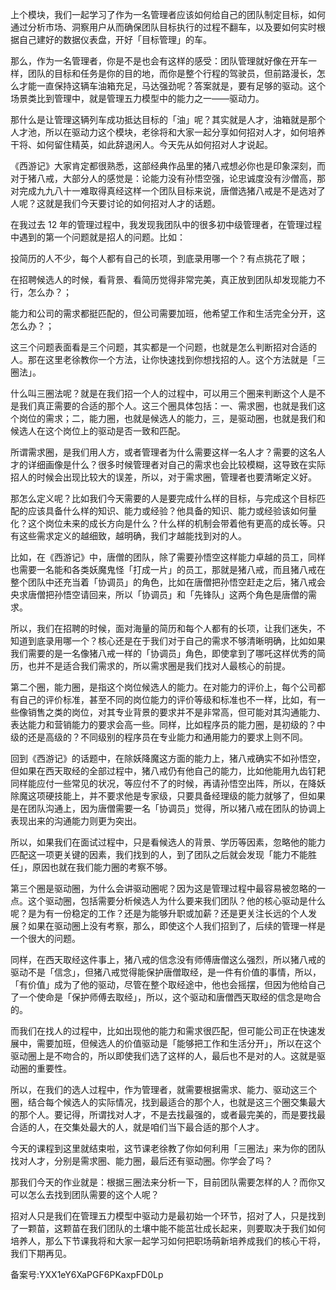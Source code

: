 上个模块，我们一起学习了作为一名管理者应该如何给自己的团队制定目标，如何通过分析市场、洞察用户从而确保团队目标执行的过程不翻车，以及要如何实时根据自己建好的数据仪表盘，开好「目标管理」的车。

那么，作为一名管理者，你是不是也会有这样的感受：团队管理就好像在开车一样，团队的目标和任务是你的目的地，而你是整个行程的驾驶员，但前路漫长，怎么才能一直保持这辆车油箱充足，马达强劲呢？答案就是，要有足够的驱动。这个场景类比到管理中，就是管理五力模型中的能力之一——驱动力。

那什么是让管理这辆列车成功抵达目标的「油」呢？其实就是人才，油箱就是那个人才池，所以在驱动力这个模块，老徐将和大家一起分享如何招对人才，如何培养干将、如何留住精英，如此辞退闲人。今天先从如何招对人才说起。

《西游记》大家肯定都很熟悉，这部经典作品里的猪八戒想必你也是印象深刻，而对于猪八戒，大部分人的感觉是：论能力没有孙悟空强，论忠诚度没有沙僧高，那对完成九九八十一难取得真经这样一个团队目标来说，唐僧选猪八戒是不是选对了人呢？这就是我们今天要讨论的如何招对人才的话题。

在我过去 12 年的管理过程中，我发现我团队中的很多初中级管理者，在管理过程中遇到的第一个问题就是招人的问题。比如：

投简历的人不少，每个人都有自己的长项，到底录用哪一个？有点挑花了眼；

在招聘候选人的时候，看背景、看简历觉得非常完美，真正放到团队却发现能力不行，怎么办？；

能力和公司的需求都挺匹配的，但公司需要加班，他希望工作和生活完全分开，这怎么办？；

这三个问题表面看是三个问题，其实都是一个问题，也就是怎么判断招对合适的人。那在这里老徐教你一个方法，让你快速找到你想找招的人。这个方法就是「三圈法」。

什么叫三圈法呢？就是在我们招一个人的过程中，可以用三个圈来判断这个人是不是我们真正需要的合适的那个人。这三个圈具体包括：一、需求圈，也就是我们这个岗位的需求；二，能力圈，也就是候选人的能力，三，是驱动圈，也就是我们和候选人在这个岗位上的驱动是否一致和匹配。

所谓需求圈，是我们用人方，或者管理者为什么需要这样一名人才？需要的这名人才的详细画像是什么？很多时候管理者对自己的需求也会比较模糊，这导致在实际招人的时候会出现比较大的误差，所以，对于需求圈，管理者也要清晰定义好。

那怎么定义呢？比如我们今天需要的人是要完成什么样的目标，与完成这个目标匹配的应该具备什么样的知识、能力或经验？他具备的知识、能力或经验该如何量化？这个岗位未来的成长方向是什么？什么样的机制会带着他有更高的成长等。只有这些需求定义的越细致，越明确，我们才越能找到对的人。

比如，在《西游记》中，唐僧的团队，除了需要孙悟空这样能力卓越的员工，同样也需要一名能和各类妖魔鬼怪「打成一片」的员工，那就是猪八戒，而且猪八戒在整个团队中还充当着「协调员」的角色，比如在唐僧把孙悟空赶走之后，猪八戒会央求唐僧把孙悟空请回来，所以「协调员」和「先锋队」这两个角色是唐僧的需求。

所以，我们在招聘的时候，面对海量的简历和每个人都有的长项，让我们迷失，不知道到底录用哪一个？核心还是在于我们对于自己的需求不够清晰明确，比如如果我们需要的是一名像猪八戒一样的「协调员」角色，即使拿到了哪吒这样优秀的简历，也并不是适合我们需求的，所以需求圈是我们找对人最核心的前提。

第二个圈，能力圈，是指这个岗位候选人的能力。在对能力的评价上，每个公司都有自己的评价标准，甚至不同的岗位能力的评价等级和标准也不一样，比如，有一些像销售之类的岗位，对其专业背景的要求并不是非常高，但可能对其沟通能力、表达能力和营销能力的要求会高一些。同样，比如程序员的能力圈，是初级的？中级的还是高级的？不同级别的程序员在专业能力和通用能力的要求上则不同。

回到《西游记》的话题中，在除妖降魔这方面的能力上，猪八戒确实不如孙悟空，但如果在西天取经的全部过程中，猪八戒仍有他自己的能力，比如他能用九齿钉耙同样能应付一些常见的状况，等应付不了的时候，再请孙悟空出阵，所以，在降妖除魔这项硬技能上，并不要求他是专家级，只要具备经理级的能力就够了，但如果是在团队沟通上，因为唐僧需要一名「协调员」觉得，所以猪八戒在团队的协调上表现出来的沟通能力则更为突出。

所以，如果我们在面试过程中，只是看候选人的背景、学历等因素，忽略他的能力匹配这一项更关键的因素，我们找到的人，到了团队之后就会发现「能力不能胜任」，原因也就在我们能力圈的考察不够。

第三个圈是驱动圈，为什么会讲驱动圈呢？因为这是管理过程中最容易被忽略的一点。这个驱动圈，包括需要分析候选人为什么要来我们团队？他的核心驱动是什么呢？是为有一份稳定的工作？还是为能够升职或加薪？还是更关注长远的个人发展？如果在驱动圈上没有考察，那么，即使这个人我们招到了，后续的管理一样是一个很大的问题。

同样，在西天取经这件事上，猪八戒的信念没有师傅唐僧这么强烈，所以猪八戒的驱动不是「信念」，但猪八戒觉得能保护唐僧取经，是一件有价值的事情，所以，「有价值」成为了他的驱动，尽管在整个取经途中，他也会摇摆，但因为他给自己了一个使命是「保护师傅去取经」，所以，这个驱动和唐僧西天取经的信念是吻合的。

而我们在找人的过程中，比如出现他的能力和需求很匹配，但可能公司正在快速发展中，需要加班，但候选人的价值驱动是「能够把工作和生活分开」，所以在这个驱动圈上是不吻合的，所以即使我们选了这样的人，最后也不是对的人。这就是驱动圈的重要性。

所以，在我们的选人过程中，作为管理者，就需要根据需求、能力、驱动这三个圈，结合每个候选人的实际情况，找到最适合的那个人，也就是这三个圈交集最大的那个人。要记得，所谓找对人才，不是去找最强的，或者最完美的，而是要找最合适的人，在交集处最大的人，就是咱们当下最合适的那个人才。

今天的课程到这里就结束啦，这节课老徐教了你如何利用「三圈法」来为你的团队找对人才，分别是需求圈、能力圈，最后还有驱动圈。你学会了吗？

那我们今天的作业就是：根据三圈法来分析一下，目前团队需要怎样的人？而你又可以怎么去找到团队需要的这个人呢？

招对人只是我们在管理五力模型中驱动力是最初始一个环节，招对了人，只是找到了一颗苗，这颗苗在我们团队的土壤中能不能茁壮成长起来，则要取决于我们如何培养人，那么下节课我将和大家一起学习如何把职场萌新培养成我们的核心干将，我们下期再见。

备案号:YXX1eY6XaPGF6PKaxpFD0Lp